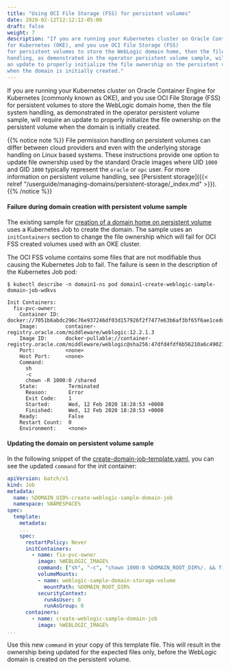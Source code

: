```yaml
---
title: "Using OCI File Storage (FSS) for persistent volumes"
date: 2020-02-12T12:12:12-05:00
draft: false
weight: 7
description: "If you are running your Kubernetes cluster on Oracle Container Engine
for Kubernetes (OKE), and you use OCI File Storage (FSS)
for persistent volumes to store the WebLogic domain home, then the file system
handling, as demonstrated in the operator persistent volume sample, will require
an update to properly initialize the file ownership on the persistent volume
when the domain is initially created."
---
```


If you are running your Kubernetes cluster on Oracle Container Engine
for Kubernetes (commonly known as OKE), and you use OCI File Storage (FSS)
for persistent volumes to store the WebLogic domain home, then the file system
handling, as demonstrated in the operator persistent volume sample, will require
an update to properly initialize the file ownership on the persistent volume
when the domain is initially created.

{{% notice note %}}
File permission handling on persistent volumes can differ between
cloud providers and even with the underlying storage handling on
Linux based systems. These instructions provide one option to
update file ownership used by the standard Oracle images where
UID `1000` and GID `1000` typically represent the `oracle` or `opc` user.
For more information on persistent volume handling,
see [Persistent storage]({{< relref "/userguide/managing-domains/persistent-storage/_index.md" >}}).
{{% /notice %}}


#### Failure during domain creation with persistent volume sample

The existing sample for [creation of a domain home on persistent volume](https://github.com/oracle/weblogic-kubernetes-operator/tree/main/kubernetes/samples/scripts/create-weblogic-domain/domain-home-on-pv)
uses a Kubernetes Job to create the domain. The sample uses an
`initContainers` section to change the file ownership which will
fail for OCI FSS created volumes used with an OKE cluster.

The OCI FSS volume contains some files that are not modifiable thus
causing the Kubernetes Job to fail. The failure is seen in the
description of the Kubernetes Job pod:
```shell
$ kubectl describe -n domain1-ns pod domain1-create-weblogic-sample-domain-job-wdkvs
```
```
Init Containers:
  fix-pvc-owner:
    Container ID:  docker://7051b6abdc296c76e937246df03d157926f2f7477e63b6af3bf65f6ae1ceddee
    Image:         container-registry.oracle.com/middleware/weblogic:12.2.1.3
    Image ID:      docker-pullable://container-registry.oracle.com/middleware/weblogic@sha256:47dfd4fdf6b56210a6c49021b57dc2a6f2b0d3b3cfcd253af7a75ff6e7421498
    Port:          <none>
    Host Port:     <none>
    Command:
      sh
      -c
      chown -R 1000:0 /shared
    State:          Terminated
      Reason:       Error
      Exit Code:    1
      Started:      Wed, 12 Feb 2020 18:28:53 +0000
      Finished:     Wed, 12 Feb 2020 18:28:53 +0000
    Ready:          False
    Restart Count:  0
    Environment:    <none>
```

#### Updating the domain on persistent volume sample
In the following snippet of the [create-domain-job-template.yaml](https://github.com/oracle/weblogic-kubernetes-operator/blob/main/kubernetes/samples/scripts/create-weblogic-domain/domain-home-on-pv/create-domain-job-template.yaml),
you can see the updated `command` for the init container:
```yaml
apiVersion: batch/v1
kind: Job
metadata:
  name: %DOMAIN_UID%-create-weblogic-sample-domain-job
  namespace: %NAMESPACE%
spec:
  template:
    metadata:
    ...
    spec:
      restartPolicy: Never
      initContainers:
        - name: fix-pvc-owner
          image: %WEBLOGIC_IMAGE%
          command: ["sh", "-c", "chown 1000:0 %DOMAIN_ROOT_DIR%/. && find %DOMAIN_ROOT_DIR%/. -maxdepth 1 ! -name '.snapshot' ! -name '.' -print0 | xargs -r -0 chown -R 1000:0"]
          volumeMounts:
          - name: weblogic-sample-domain-storage-volume
            mountPath: %DOMAIN_ROOT_DIR%
          securityContext:
            runAsUser: 0
            runAsGroup: 0
      containers:
        - name: create-weblogic-sample-domain-job
          image: %WEBLOGIC_IMAGE%
...
```
Use this new `command` in your copy of this template file. This will result in
the ownership being updated for the expected files only, before the WebLogic
domain is created on the persistent volume.
